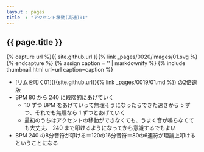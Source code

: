```yaml
---
layout : pages
title  : "アクセント移動(高速)01"
---
```


## {{ page.title }}

{% capture url %}{{ site.github.url }}{% link _pages/0020/images/01.svg %}{% endcapture %}
{% assign caption = '' | markdownify %}
{% include thumbnail.html url=url caption=caption %}


* [リムを叩く01]({{site.github.url}}{% link _pages/0019/01.md %}) の2倍速版
* BPM 80 から 240 に段階的にあげていく
  * 10 ずつ BPM をあげていって無理そうになったらできた速さから 5 ずつ、それでも無理なら 1 ずつとあげていく
  * 最初のうちはアクセントの移動ができなくても、うまく音が鳴らなくても大丈夫、 240 まで叩けるようになってから意識するでもよい
* BPM 240 の8分音符が叩ける＝120の16分音符＝80の6連符が理論上叩けるということになる